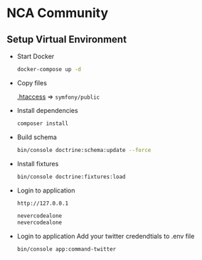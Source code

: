 # NCA Community #

## Setup Virtual Environment ##

* Start Docker

  ```bash
  docker-compose up -d
  ```

* Copy files

  [.htaccess](templates/.htaccess) => `symfony/public`

* Install dependencies

  ```bash
  composer install
  ```

* Build schema

  ```bash
  bin/console doctrine:schema:update --force
  ```

* Install fixtures

  ```bash
  bin/console doctrine:fixtures:load

* Login to application

  ```bash
  http://127.0.0.1

  nevercodealone
  nevercodealone
  ```
* Login to application
  Add your twitter credendtials to .env file

  ```bash
  bin/console app:command-twitter
  ```
